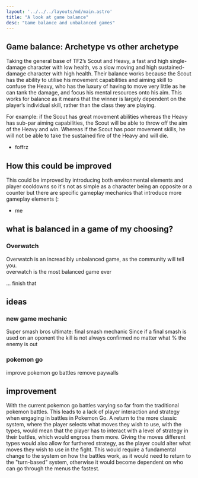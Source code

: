 ```yaml
---
layout: '../../../layouts/md/main.astro'
title: "A look at game balance"
desc: "Game balance and unbalanced games"
---
```

## Game balance: Archetype vs other archetype
Taking the general base of TF2’s Scout and Heavy, a fast and high single-damage character with low health, vs a slow moving and high sustained-damage character with high health. Their balance works because the Scout has the ability to utilise his movement capabilities and aiming skill to confuse the Heavy, who has the luxury of having to move very little as he can tank the damage, and focus his mental resources onto his aim. This works for balance as it means that the winner is largely dependent on the player’s individual skill, rather than the class they are playing.

For example: if the Scout has great movement abilities whereas the Heavy has sub-par aiming capabilities, the Scout will be able to throw off the aim of the Heavy and win. Whereas if the Scout has poor movement skills, he will not be able to take the sustained fire of the Heavy and will die.
- foffrz

## How this could be improved
This could be improved by introducing both environmental elements and player cooldowns so it's not as simple as a character being an opposite or a counter but there are specific gameplay mechanics that introduce more gameplay elements (:
- me

## what is balanced in a game of my choosing?
### Overwatch

Overwatch is an increadibly unbalanced game, as the community will tell you. 
<br>
overwatch is the most balanced game ever

... finish that

## ideas
### new game mechanic
Super smash bros ultimate: final smash mechanic
Since if a final smash is used on an oponent the kill is not always confirmed no matter what % the enemy is out

### pokemon go
improve pokemon go battles
remove paywalls

## improvement

With the current pokemon go battles varying so far from the traditional pokemon battles. This leads to a lack of player interaction and strategy when engaging in battles in Pokemon Go. A return to the more classic system, where the player selects what moves they wish to use, with the types, would mean that the player has to interact with a level of strategy in their battles, which would engross them more. Giving the moves different types would also allow for furthered strategy, as the player could alter what moves they wish to use in the fight. This would require a fundamental change to the system on how the battles work, as it would need to return to the "turn-based" system, otherwise it would become dependent on who can go through the menus the fastest.